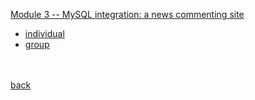[Module 3 -- MySQL integration: a news commenting site](https://classes.engineering.wustl.edu/cse330/index.php?title=Module_3) <br>

- [individual](./individual/module3-individual-P-mandevillei/README.md)
- [group](./group/module3-group-module3-518340/README.md)


<br><br>
[back](../README.md)